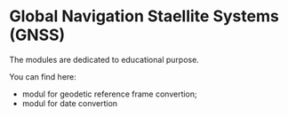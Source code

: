 # Global Navigation Staellite Systems (GNSS)

The modules are dedicated to educational purpose. 

You can find here: 
+ modul for geodetic reference frame convertion;
+ modul for date convertion



